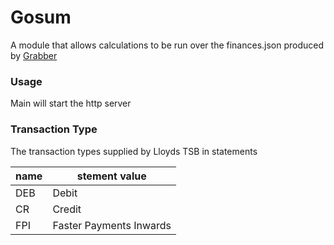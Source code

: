 # Gosum

A module that allows calculations to be run over the finances.json produced by [Grabber](https://github.com/cghsystems/grabber)

### Usage
Main will start the http server

### Transaction Type

The transaction types supplied by Lloyds TSB in statements

|name|stement value|
|----|-------------|
|DEB | Debit       |
|CR  | Credit      |
|FPI | Faster Payments Inwards |
